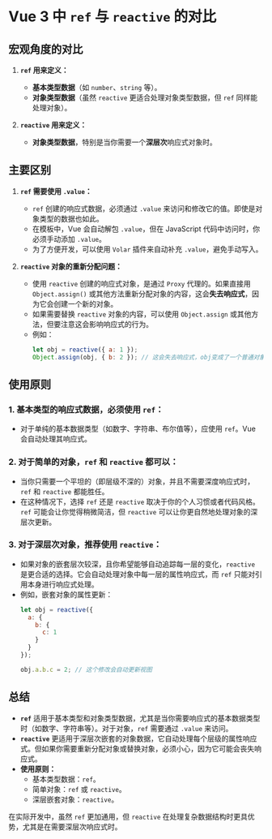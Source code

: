 # Vue 3 中 `ref` 与 `reactive` 的对比

## 宏观角度的对比

1. **`ref` 用来定义：**
    - **基本类型数据**（如 `number`、`string` 等）。
    - **对象类型数据**（虽然 `reactive` 更适合处理对象类型数据，但 `ref` 同样能处理对象）。

2. **`reactive` 用来定义：**
    - **对象类型数据**，特别是当你需要一个**深层次**响应式对象时。

## 主要区别

1. **`ref` 需要使用 `.value`：**
    - `ref` 创建的响应式数据，必须通过 `.value` 来访问和修改它的值。即使是对象类型的数据也如此。
    - 在模板中，Vue 会自动解包 `.value`，但在 JavaScript 代码中访问时，你必须手动添加 `.value`。
    - 为了方便开发，可以使用 `Volar` 插件来自动补充 `.value`，避免手动写入。

2. **`reactive` 对象的重新分配问题：**
    - 使用 `reactive` 创建的响应式对象，是通过 `Proxy` 代理的。如果直接用 `Object.assign()` 或其他方法重新分配对象的内容，这会**失去响应式**，因为它会创建一个新的对象。
    - 如果需要替换 `reactive` 对象的内容，可以使用 `Object.assign` 或其他方法，但要注意这会影响响应式的行为。
    - 例如：
      ```js
      let obj = reactive({ a: 1 });
      Object.assign(obj, { b: 2 }); // 这会失去响应式，obj变成了一个普通对象
      ```

## 使用原则

### 1. **基本类型的响应式数据，必须使用 `ref`：**
- 对于单纯的基本数据类型（如数字、字符串、布尔值等），应使用 `ref`。Vue 会自动处理其响应式。

### 2. **对于简单的对象，`ref` 和 `reactive` 都可以：**
- 当你只需要一个平坦的（即层级不深的）对象，并且不需要深度响应式时，`ref` 和 `reactive` 都能胜任。
- 在这种情况下，选择 `ref` 还是 `reactive` 取决于你的个人习惯或者代码风格。`ref` 可能会让你觉得稍微简洁，但 `reactive` 可以让你更自然地处理对象的深层次更新。

### 3. **对于深层次对象，推荐使用 `reactive`：**
- 如果对象的嵌套层次较深，且你希望能够自动追踪每一层的变化，`reactive` 是更合适的选择。它会自动处理对象中每一层的属性响应式，而 `ref` 只能对引用本身进行响应式处理。
- 例如，嵌套对象的属性更新：
  ```js
  let obj = reactive({
    a: {
      b: {
        c: 1
      }
    }
  });

  obj.a.b.c = 2; // 这个修改会自动更新视图
  ```

## 总结

- **`ref`** 适用于基本类型和对象类型数据，尤其是当你需要响应式的基本数据类型时（如数字、字符串等）。对于对象，`ref` 需要通过 `.value` 来访问。
- **`reactive`** 更适用于深层次嵌套的对象数据，它自动处理每个层级的属性响应式。但如果你需要重新分配对象或替换对象，必须小心，因为它可能会丧失响应式。
- **使用原则：**
    - 基本类型数据：`ref`。
    - 简单对象：`ref` 或 `reactive`。
    - 深层嵌套对象：`reactive`。

在实际开发中，虽然 `ref` 更加通用，但 `reactive` 在处理复杂数据结构时更具优势，尤其是在需要深层次响应式时。